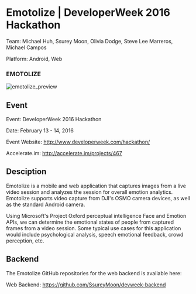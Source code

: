 Emotolize | DeveloperWeek 2016 Hackathon
============

Team: Michael Huh, Ssurey Moon, Olivia Dodge, Steve Lee Marreros, Michael Campos

Platform: Android, Web

### EMOTOLIZE
![emotolize_preview](https://cloud.githubusercontent.com/assets/1645482/15917999/d4d8e28a-2db6-11e6-903b-7f70b0866ca2.png)

## Event

Event: DeveloperWeek 2016 Hackathon

Date: February 13 - 14, 2016

Event Website: http://www.developerweek.com/hackathon/

Accelerate.im: http://accelerate.im/projects/467

## Desciption

Emotolize is a mobile and web application that captures images from a live video session and analyzes the session for overall emotion analytics. Emotolize supports video capture from DJI's OSMO camera devices, as well as the standard Android camera.

Using Microsoft's Project Oxford perceptual intelligence Face and Emotion APIs, we can determine the emotional states of people from captured frames from a video session. Some typical use cases for this application would include psychological analysis, speech emotional feedback, crowd perception, etc.

## Backend

The Emotolize GitHub repositories for the web backend is available here:

Web Backend: https://github.com/SsureyMoon/devweek-backend